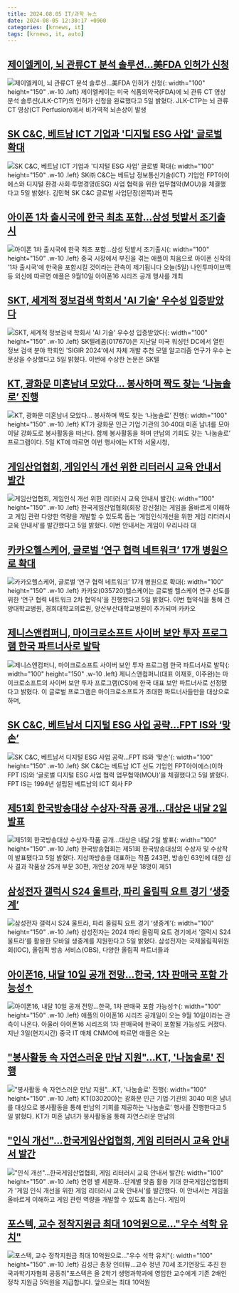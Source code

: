 ```yaml
---
title: 2024.08.05 IT/과학 뉴스
date: 2024-08-05 12:30:17 +0900
categories: [krnews, it]
tags: [krnews, it, auto]
---
```

## [제이엘케이, 뇌 관류CT 분석 솔루션…美FDA 인허가 신청](https://n.news.naver.com/mnews/article/003/0012709410)

![제이엘케이, 뇌 관류CT 분석 솔루션…美FDA 인허가 신청](https://mimgnews.pstatic.net/image/origin/003/2024/08/05/12709410.jpg?type=nf220_150){: width="100" height="150" .w-10 .left}
제이엘케이는 미국 식품의약국(FDA)에 뇌 관류 CT 영상 분석 솔루션(JLK-CTP)의 인허가 신청을 완료했다고 5일 밝혔다. JLK-CTP는 뇌 관류 CT 영상(CT Perfusion)에서 비가역적 뇌손상이 발생

## [SK C&C, 베트남 ICT 기업과 '디지털 ESG 사업' 글로벌 확대](https://n.news.naver.com/mnews/article/018/0005805085)

![SK C&C, 베트남 ICT 기업과 '디지털 ESG 사업' 글로벌 확대](https://mimgnews.pstatic.net/image/origin/018/2024/08/05/5805085.jpg?type=nf220_150){: width="100" height="150" .w-10 .left}
SK㈜ C&C는 베트남 정보통신기술(ICT) 기업인 FPT아이에스와 디지털 환경·사회·투명경영(ESG) 사업 협력을 위한 업무협약(MOU)을 체결했다고 5일 밝혔다. 김민혁 SK C&C 글로벌 사업단장(왼쪽)과 쩐득

## [아이폰 1차 출시국에 한국 최초 포함…삼성 텃밭서 조기출시](https://n.news.naver.com/mnews/article/374/0000396059)

![아이폰 1차 출시국에 한국 최초 포함…삼성 텃밭서 조기출시](https://mimgnews.pstatic.net/image/origin/374/2024/08/05/396059.jpg?type=nf220_150){: width="100" height="150" .w-10 .left}
중국 시장에서 부진을 겪는 애플이 처음으로 아이폰 신작의 '1차 출시국'에 한국을 포함시킬 것이라는 관측이 제기됩니다 오늘(5일) 나인투파이브맥 등 외신에 따르면 애플은 9월10일 아이폰16 시리즈 공개 행사를 개최

## [SKT, 세계적 정보검색 학회서 'AI 기술' 우수성 입증받았다](https://n.news.naver.com/mnews/article/421/0007709828)

![SKT, 세계적 정보검색 학회서 'AI 기술' 우수성 입증받았다](https://mimgnews.pstatic.net/image/origin/421/2024/08/05/7709828.jpg?type=nf220_150){: width="100" height="150" .w-10 .left}
SK텔레콤(017670)은 지난달 미국 워싱턴 DC에서 열린 정보 검색 분야 학회인 'SIGIR 2024'에서 자체 개발 추천 모델 알고리즘 연구가 우수 논문상을 수상했다고 5일 밝혔다. 이번에 수상한 논문은 SK텔

## [KT, 광화문 미혼남녀 모았다… 봉사하며 짝도 찾는 ‘나눔솔로’ 진행](https://n.news.naver.com/mnews/article/023/0003850586)

![KT, 광화문 미혼남녀 모았다… 봉사하며 짝도 찾는 ‘나눔솔로’ 진행](https://mimgnews.pstatic.net/image/origin/023/2024/08/05/3850586.jpg?type=nf220_150){: width="100" height="150" .w-10 .left}
KT가 광화문 인근 기업·기관의 30·40대 미혼 남녀를 모아 이달 강화도로 봉사활동을 떠난다. 함께 봉사활동을 하며 만남의 기회도 갖는 ‘나눔솔로’ 프로그램이다. 5일 KT에 따르면 이번 행사에는 KT와 서울시청,

## [게임산업협회, 게임인식 개선 위한 리터러시 교육 안내서 발간](https://n.news.naver.com/mnews/article/009/0005345385)

![게임산업협회, 게임인식 개선 위한 리터러시 교육 안내서 발간](https://mimgnews.pstatic.net/image/origin/009/2024/08/05/5345385.jpg?type=nf220_150){: width="100" height="150" .w-10 .left}
한국게임산업협회(회장 강신철)는 게임을 올바르게 이해하고 게임 관련 다양한 역량을 개발할 수 있도록 돕는 ‘게임인식개선을 위한 게임 리터러시 교육 안내서’를 발간했다고 5일 밝혔다. 이번 안내서는 게임이 우리나라 대

## [카카오헬스케어, 글로벌 ‘연구 협력 네트워크’ 17개 병원으로 확대](https://n.news.naver.com/mnews/article/011/0004375997)

![카카오헬스케어, 글로벌 ‘연구 협력 네트워크’ 17개 병원으로 확대](https://mimgnews.pstatic.net/image/origin/011/2024/08/05/4375997.jpg?type=nf220_150){: width="100" height="150" .w-10 .left}
카카오(035720)헬스케어는 글로벌 헬스케어 연구 선도를 위한 ‘연구 협력 네트워크 2차 협약식’을 진행했다고 5일 밝혔다. 이번 협약식을 통해 건양대학교병원, 경희대학교의료원, 양산부산대학교병원이 추가되며 카카오

## [제니스앤컴퍼니, 마이크로소프트 사이버 보안 투자 프로그램 한국 파트너사로 발탁](https://n.news.naver.com/mnews/article/029/0002892705)

![제니스앤컴퍼니, 마이크로소프트 사이버 보안 투자 프로그램 한국 파트너사로 발탁](https://mimgnews.pstatic.net/image/origin/029/2024/08/05/2892705.jpg?type=nf220_150){: width="100" height="150" .w-10 .left}
제니스앤컴퍼니(대표 이재호, 이주완)는 마이크로소프트의 사이버 보안 투자 프로그램(CSI)에 한국 대표 보안 파트너사로 선정됐다고 밝혔다. 이 글로벌 프로그램은 마이크로소프트가 초대한 파트너사들만을 대상으로 하며,

## [SK C&C, 베트남서 디지털 ESG 사업 공략…FPT IS와 ‘맞손’](https://n.news.naver.com/mnews/article/138/0002179171)

![SK C&C, 베트남서 디지털 ESG 사업 공략…FPT IS와 ‘맞손’](https://mimgnews.pstatic.net/image/origin/138/2024/08/05/2179171.jpg?type=nf220_150){: width="100" height="150" .w-10 .left}
SK C&C는 베트남 ICT 선도 기업인 FPT아이에스(이하 FPT IS)와 ‘글로벌 디지털 ESG 사업 협력 업무협약(MOU)’을 체결했다고 5일 밝혔다. FPT IS는 1994년 설립된 베트남의 ICT 회사 FP

## [제51회 한국방송대상 수상자·작품 공개…대상은 내달 2일 발표](https://n.news.naver.com/mnews/article/277/0005455028)

![제51회 한국방송대상 수상자·작품 공개…대상은 내달 2일 발표](https://mimgnews.pstatic.net/image/origin/277/2024/08/05/5455028.jpg?type=nf220_150){: width="100" height="150" .w-10 .left}
한국방송협회는 제51회 한국방송대상의 수상자 및 수상작이 발표됐다고 5일 밝혔다. 지상파방송을 대표하는 작품 243편, 방송인 63인에 대한 심사 결과 작품상 25개 부문 30편, 개인상 20개 부문 18명이 제51

## [삼성전자 갤럭시 S24 울트라, 파리 올림픽 요트 경기 ‘생중계’](https://n.news.naver.com/mnews/article/016/0002345229)

![삼성전자 갤럭시 S24 울트라, 파리 올림픽 요트 경기 ‘생중계’](https://mimgnews.pstatic.net/image/origin/016/2024/08/05/2345229.jpg?type=nf220_150){: width="100" height="150" .w-10 .left}
삼성전자는 2024 파리 올림픽 요트 경기에서 ‘갤럭시 S24 울트라’를 활용한 모바일 생중계를 지원한다고 5일 밝혔다. 삼성전자는 국제올림픽위원회(IOC), 올림픽 방송 서비스(OBS), 다양한 올림픽 파트너들과

## [아이폰16, 내달 10일 공개 전망…한국, 1차 판매국 포함 가능성↑](https://n.news.naver.com/mnews/article/008/0005072685)

![아이폰16, 내달 10일 공개 전망…한국, 1차 판매국 포함 가능성↑](https://mimgnews.pstatic.net/image/origin/008/2024/08/04/5072685.jpg?type=nf220_150){: width="100" height="150" .w-10 .left}
애플의 아이폰16 시리즈 공개일이 오는 9월 10일이라는 관측이 나온다. 아울러 아이폰16 시리즈의 1차 판매국에 한국이 포함될 가능성도 커졌다. 지난 3일(현지시간) 중국 IT 매체 CNMO에 따르면 애플은 오는

## ["봉사활동 속 자연스러운 만남 지원"…KT, '나눔솔로' 진행](https://n.news.naver.com/mnews/article/018/0005805103)

!["봉사활동 속 자연스러운 만남 지원"…KT, '나눔솔로' 진행](https://mimgnews.pstatic.net/image/origin/018/2024/08/05/5805103.jpg?type=nf220_150){: width="100" height="150" .w-10 .left}
KT(030200)는 광화문 인근 기업·기관의 3040 미혼 남녀를 대상으로 봉사활동을 통해 만남의 기회를 제공하는 ‘나눔솔로’ 행사를 진행한다고 5일 밝혔다. KT가 미혼 남녀가 봉사활동을 통해 자연스러운 만남의

## ["인식 개선"...한국게임산업협회, 게임 리터러시 교육 안내서 발간](https://n.news.naver.com/mnews/article/029/0002892711)

!["인식 개선"...한국게임산업협회, 게임 리터러시 교육 안내서 발간](https://mimgnews.pstatic.net/image/origin/029/2024/08/05/2892711.jpg?type=nf220_150){: width="100" height="150" .w-10 .left}
연령 별 세분화...단계별 맞춤 활용 기대 한국게임산업협회가 '게임 인식 개선을 위한 게임 리터러시 교육 안내서'를 발간했다. 이 안내서는 게임을 올바르게 이해하고 게임 관련 역량을 개발할 수 있도록 돕는다. 게임이

## [포스텍, 교수 정착지원금 최대 10억원으로…"우수 석학 유치"](https://n.news.naver.com/mnews/article/001/0014854962)

![포스텍, 교수 정착지원금 최대 10억원으로…"우수 석학 유치"](https://mimgnews.pstatic.net/image/origin/001/2024/08/05/14854962.jpg?type=nf220_150){: width="100" height="150" .w-10 .left}
김성근 총장 인터뷰…교수 정년 70세 조기연장도 추진 한국과학기자협회 공동취"포스텍은 올 2학기 생명과학과에 영입한 교수에게 기존 2배인 정착 지원금 5억원을 지급합니다. 앞으로는 최대 10억원

